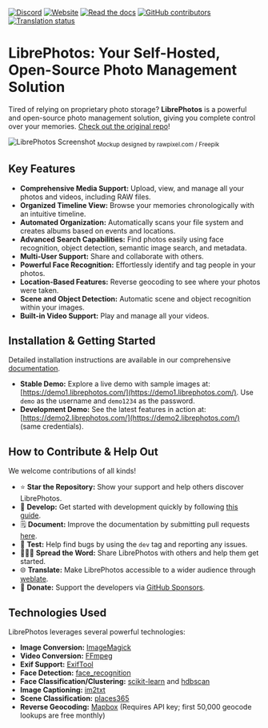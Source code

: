 [![Discord](https://img.shields.io/discord/784619049208250388?style=plastic)][discord] [![Website](https://img.shields.io/website?down_color=lightgrey&down_message=offline&style=plastic&up_color=blue&up_message=online&url=https%3A%2F%2Flibrephotos.com)](https://librephotos.com/)
[![Read the docs](https://img.shields.io/static/v1?label=Read&message=the%20docs&color=blue&style=plastic)](https://docs.librephotos.com/) [![GitHub contributors](https://img.shields.io/github/contributors/librephotos/librephotos?style=plastic)](https://github.com/LibrePhotos/librephotos/graphs/contributors)
<a href="https://hosted.weblate.org/engage/librephotos/">
<img src="https://hosted.weblate.org/widgets/librephotos/-/librephotos-frontend/svg-badge.svg" alt="Translation status" />
</a>

# LibrePhotos: Your Self-Hosted, Open-Source Photo Management Solution

Tired of relying on proprietary photo storage? **LibrePhotos** is a powerful and open-source photo management solution, giving you complete control over your memories.  [Check out the original repo](https://github.com/LibrePhotos/librephotos)!

![LibrePhotos Screenshot](https://github.com/LibrePhotos/librephotos/blob/dev/screenshots/mockups_main_fhd.png?raw=true)
<sub>Mockup designed by rawpixel.com / Freepik</sub>

## Key Features

*   **Comprehensive Media Support:** Upload, view, and manage all your photos and videos, including RAW files.
*   **Organized Timeline View:** Browse your memories chronologically with an intuitive timeline.
*   **Automated Organization:** Automatically scans your file system and creates albums based on events and locations.
*   **Advanced Search Capabilities:** Find photos easily using face recognition, object detection, semantic image search, and metadata.
*   **Multi-User Support:** Share and collaborate with others.
*   **Powerful Face Recognition:** Effortlessly identify and tag people in your photos.
*   **Location-Based Features:** Reverse geocoding to see where your photos were taken.
*   **Scene and Object Detection:** Automatic scene and object recognition within your images.
*   **Built-in Video Support:** Play and manage all your videos.

## Installation & Getting Started

Detailed installation instructions are available in our comprehensive [documentation](https://docs.librephotos.com/docs/installation/standard-install).

*   **Stable Demo:** Explore a live demo with sample images at: [https://demo1.librephotos.com/](https://demo1.librephotos.com/). Use `demo` as the username and `demo1234` as the password.
*   **Development Demo:** See the latest features in action at: [https://demo2.librephotos.com/](https://demo2.librephotos.com/) (same credentials).

## How to Contribute & Help Out

We welcome contributions of all kinds!

*   ⭐ **Star the Repository:** Show your support and help others discover LibrePhotos.
*   🚀 **Develop:** Get started with development quickly by following [this guide](https://docs.librephotos.com/docs/development/dev-install).
*   🗒️ **Document:** Improve the documentation by submitting pull requests [here](https://github.com/LibrePhotos/librephotos.docs).
*   🧪 **Test:** Help find bugs by using the `dev` tag and reporting any issues.
*   🧑‍🤝‍🧑 **Spread the Word:** Share LibrePhotos with others and help them get started.
*   🌐 **Translate:** Make LibrePhotos accessible to a wider audience through [weblate](https://hosted.weblate.org/engage/librephotos/).
*   💸 **Donate:** Support the developers via [GitHub Sponsors](https://github.com/sponsors/derneuere).

## Technologies Used

LibrePhotos leverages several powerful technologies:

*   **Image Conversion:** [ImageMagick](https://github.com/ImageMagick/ImageMagick)
*   **Video Conversion:** [FFmpeg](https://github.com/FFmpeg/FFmpeg)
*   **Exif Support:** [ExifTool](https://github.com/exiftool/exiftool)
*   **Face Detection:** [face_recognition](https://github.com/ageitgey/face_recognition)
*   **Face Classification/Clustering:** [scikit-learn](https://scikit-learn.org/) and [hdbscan](https://github.com/scikit-learn-contrib/hdbscan)
*   **Image Captioning:** [im2txt](https://github.com/HughKu/Im2txt)
*   **Scene Classification:** [places365](http://places.csail.mit.edu/)
*   **Reverse Geocoding:** [Mapbox](https://www.mapbox.com/) (Requires API key; first 50,000 geocode lookups are free monthly)

[discord]: https://discord.gg/xwRvtSDGWb